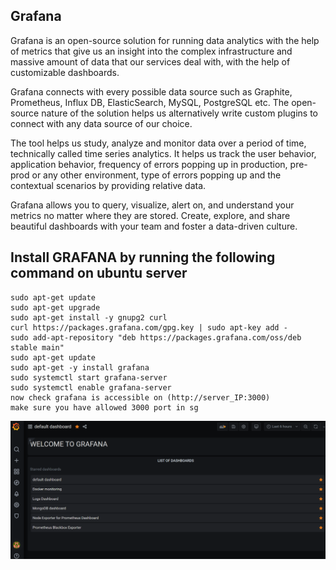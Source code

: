 ## Grafana

Grafana is an open-source solution for running data analytics with the help of metrics that give us an insight into the complex infrastructure and massive amount of data that our services deal with, with the help of customizable dashboards.

Grafana connects with every possible data source such as Graphite, Prometheus, Influx DB, ElasticSearch, MySQL, PostgreSQL etc. The open-source nature of the solution helps us alternatively write custom plugins to connect with any data source of our choice.

The tool helps us study, analyze and monitor data over a period of time, technically called time series analytics. It helps us track the user behavior, application behavior, frequency of errors popping up in production, pre-prod or any other environment, type of errors popping up and the contextual scenarios by providing relative data.

Grafana allows you to query, visualize, alert on, and understand your metrics no matter where they are stored. Create, explore, and share beautiful dashboards with your team and foster a data-driven culture.

## Install GRAFANA by running the following command on ubuntu server
```
sudo apt-get update
sudo apt-get upgrade
sudo apt-get install -y gnupg2 curl
curl https://packages.grafana.com/gpg.key | sudo apt-key add -
sudo add-apt-repository "deb https://packages.grafana.com/oss/deb stable main"
sudo apt-get update
sudo apt-get -y install grafana
sudo systemctl start grafana-server
sudo systemctl enable grafana-server
now check grafana is accessible on (http://server_IP:3000)
make sure you have allowed 3000 port in sg

```

![](Images/g1.png)


